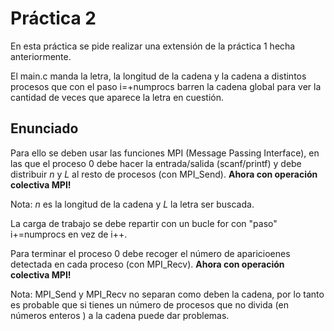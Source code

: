 # Práctica 2 #
En esta práctica se pide realizar una extensión de la práctica 1 hecha anteriormente.

El main.c manda la letra, la longitud de la cadena y la cadena a distintos procesos que con el
paso i=+numprocs barren la cadena global para ver la cantidad de veces que aparece la letra en cuestión.

## Enunciado ##
Para ello se deben usar las funciones MPI (Message Passing Interface), en las que el proceso 0 debe 
hacer la entrada/salida (scanf/printf) y debe distribuir *n* y *L* al resto de procesos (con MPI_Send).
**Ahora con operación colectiva MPI!**

Nota: *n* es la longitud de la cadena y *L* la letra ser buscada.

La carga de trabajo se debe repartir con un bucle for con "paso" i+=numprocs en vez de i++.

Para terminar el proceso 0 debe recoger el número de aparicioenes detectada en cada proceso (con MPI_Recv).
**Ahora con operación colectiva MPI!**

Nota: MPI_Send y MPI_Recv no separan como deben la cadena, por lo tanto es probable que si
tienes un número de procesos que no divida (en números enteros ) a la cadena puede dar problemas.
